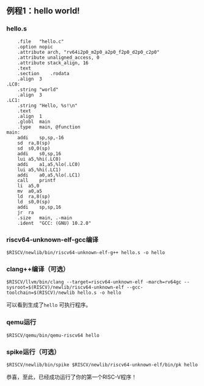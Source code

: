 ## 例程1：hello world!

### hello.s

```assembly
	.file	"hello.c"
	.option nopic
	.attribute arch, "rv64i2p0_m2p0_a2p0_f2p0_d2p0_c2p0"
	.attribute unaligned_access, 0
	.attribute stack_align, 16
	.text
	.section	.rodata
	.align	3
.LC0:
	.string	"world"
	.align	3
.LC1:
	.string	"Hello, %s!\n"
	.text
	.align	1
	.globl	main
	.type	main, @function
main:
	addi	sp,sp,-16
	sd	ra,8(sp)
	sd	s0,0(sp)
	addi	s0,sp,16
	lui	a5,%hi(.LC0)
	addi	a1,a5,%lo(.LC0)
	lui	a5,%hi(.LC1)
	addi	a0,a5,%lo(.LC1)
	call	printf
	li	a5,0
	mv	a0,a5
	ld	ra,8(sp)
	ld	s0,0(sp)
	addi	sp,sp,16
	jr	ra
	.size	main, .-main
	.ident	"GCC: (GNU) 10.2.0"

```

### riscv64-unknown-elf-gcc编译

```shell
$RISCV/newlib/bin/riscv64-unknown-elf-g++ hello.s -o hello
```

### clang++编译（可选）

```shell
$RISCV/llvm/bin/clang --target=riscv64-unknown-elf -march=rv64gc --sysroot=$(RISCV)/newlib/riscv64-unknown-elf --gcc-toolchain=$(RISCV)/newlib hello.s -o hello
```

可以看到生成了`hello` 可执行程序。

### qemu运行

```shell
$RISCV/qemu/bin/qemu-riscv64 hello
```

### spike运行（可选）

```shell
$RISCV/newlib/bin/spike $RISCV/newlib/riscv64-unknown-elf/bin/pk hello
```

恭喜，至此，已经成功运行了你的第一个RISC-V程序！

